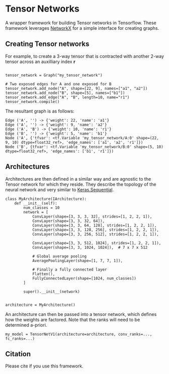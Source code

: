 # Tensor Networks

A wrapper framework for building Tensor networks in Tensorflow.
These framework leverages [NetworkX](https://networkx.github.io/) for a simple interface for creating graphs.

## Creating Tensor networks ##

For example, to create a 3-way tensor that is contracted with another 2-way tensor across an auxilliary index **r**
```

tensor_network = Graph("my_tensor_network")

# Two exposed edges for A and one exposed for B
tensor_network.add_node("A", shape=[22, 9], names=["a1", "a2"])
tensor_network.add_node("B", shape=[5], names=["b1"])
tensor_network.add_edge("A", "B", length=10, name="r1")
tensor_network.compile()

```

The resultant graph is as follows:

```
Edge ('A', '') -> {'weight': 22, 'name': 'a1'}
Edge ('A', '') -> {'weight': 9, 'name': 'a2'}
Edge ('A', 'B') -> {'weight': 10, 'name': 'r1'}
Edge ('B', '') -> {'weight': 5, 'name': 'b1'}
Node ('A', {'tfvar': <tf.Variable 'my_tensor_network/A:0' shape=(22, 9, 10) dtype=float32_ref>, 'edge_names': ['a1', 'a2', 'r1']})
Node ('B', {tfvar': <tf.Variable 'my_tensor_network/B:0' shape=(5, 10) dtype=float32_ref>, 'edge_names': ['b1', 'r1']})
```

## Architectures ##

Architectures are then defined in a similar way and are agnostic to the Tensor network for which they reside. 
They describe the topology of the neural network and very similar to [Keras.Sequential](https://keras.io/models/sequential/).

```
class MyArchitecture(IArchitecture):
    def __init__(self):
        num_classes = 10
        network = [
            ConvLayer(shape=[3, 3, 3, 32], strides=[1, 2, 2, 1]),
            ConvLayer(shape=[3, 3, 32, 64]),
            ConvLayer(shape=[3, 3, 64, 128], strides=[1, 2, 2, 1]),
            ConvLayer(shape=[3, 3, 128, 256], strides=[1, 2, 2, 1]),
            ConvLayer(shape=[3, 3, 256, 512], strides=[1, 2, 2, 1]),

            ConvLayer(shape=[3, 3, 512, 1024], strides=[1, 2, 2, 1]),
            ConvLayer(shape=[3, 3, 1024, 1024]),  # 7 x 7 x 512

            # Global average pooling
            AveragePoolingLayer(shape=[1, 7, 7, 1]),

            # Finally a fully connected layer
            Flatten(),
            FullyConnectedLayer(shape=[1024, num_classes])
        ]

        super().__init__(network)


architecture = MyArchitecture()
```

An architecture can then be passed into a tensor network, which defines how the weights are factored.
Note that the ranks will need to be determined a-priori.

```
my_model = TensorNetV1(architecture=architecture, conv_ranks=..., fc_ranks=...)
```

## Citation ##
Please cite if you use this framework.